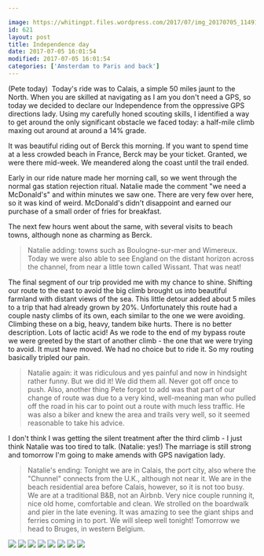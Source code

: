 ```yaml
---

image: https://whitingpt.files.wordpress.com/2017/07/img_20170705_114915419.jpg
id: 621
layout: post
title: Independence day
date: 2017-07-05 16:01:54
modified: 2017-07-05 16:01:54
categories: ['Amsterdam to Paris and back']
---
```


(Pete today)  Today's ride was to Calais, a simple 50 miles jaunt to the North. When you are skilled at navigating as I am you don't need a GPS, so today we decided to declare our Independence from the oppressive GPS directions lady. Using my carefully honed scouting skills, I identified a way to get around the only significant obstacle we faced today: a half-mile climb maxing out around at around a 14% grade.

It was beautiful riding out of Berck this morning. If you want to spend time at a less crowded beach in France, Berck may be your ticket. Granted, we were there mid-week. We meandered along the coast until the trail ended.

Early in our ride nature made her morning call, so we went through the normal gas station rejection ritual. Natalie made the comment "we need a McDonald's" and within minutes we saw one. There are very few over here, so it was kind of weird. McDonald's didn't disappoint and earned our purchase of a small order of fries for breakfast.

The next few hours went about the same, with several visits to beach towns, although none as charming as Berck. 

> Natalie adding: towns such as Boulogne-sur-mer and Wimereux. Today we were also able to see England on the distant horizon across the channel, from near a little town called Wissant. That was neat!


The final segment of our trip provided me with my chance to shine. Shifting our route to the east to avoid the big climb brought us into beautiful farmland with distant views of the sea. This little detour added about 5 miles to a trip that had already grown by 20%. Unfortunately this route had a couple nasty climbs of its own, each similar to the one we were avoiding. Climbing these on a big, heavy, tandem bike hurts. There is no better description. Lots of lactic acid! As we rode to the end of my bypass route we were greeted by the start of another climb - the one that we were trying to avoid. It must have moved. We had no choice but to ride it. So my routing basically tripled our pain. 

> Natalie again: it was ridiculous and yes painful and now in hindsight rather funny. But we did it! We did them all. Never got off once to push. Also, another thing Pete forgot to add was that part of our change of route was due to a very kind, well-meaning man who pulled off the road in his car to point out a route with much less traffic. He was also a biker and knew the area and trails very well, so it seemed reasonable to take his advice.


I don't think I was getting the silent treatment after the third climb - I just think Natalie was too tired to talk. (Natalie: yes!) The marriage is still strong and tomorrow I'm going to make amends with GPS navigation lady.

> Natalie's ending: Tonight we are in Calais, the port city, also where the "Chunnel" connects from the U.K., although not near it. We are in the beach residential area before Calais, however, so it is not too busy. We are at a traditional B&B, not an Airbnb. Very nice couple running it, nice old home, comfortable and clean. We strolled on the boardwalk and pier in the late evening. It was amazing to see the giant ships and ferries coming in to port. We will sleep well tonight! Tomorrow we head to Bruges, in western Belgium.


![](https://whitingpt.files.wordpress.com/2017/07/img_20170705_140009087.jpg)
![](https://whitingpt.files.wordpress.com/2017/07/img_20170705_090518305.jpg)
![](https://whitingpt.files.wordpress.com/2017/07/img_20170705_0907232111.jpg)
![](https://whitingpt.files.wordpress.com/2017/07/img_20170705_115228400_hdr.jpg)
![](https://whitingpt.files.wordpress.com/2017/07/img_20170705_094054896.jpg)
![](https://whitingpt.files.wordpress.com/2017/07/img_20170705_150423982.jpg)
![](https://whitingpt.files.wordpress.com/2017/07/img_20170705_210956168_hdr.jpg)
![](https://whitingpt.files.wordpress.com/2017/07/img_20170705_211359435.jpg)
